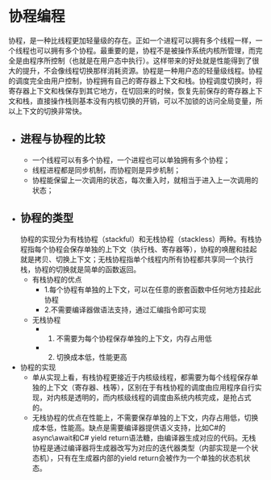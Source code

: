 # 协程编程 
  协程，是一种比线程更加轻量级的存在。正如一个进程可以拥有多个线程一样，一个线程也可以拥有多个协程。最重要的是，协程不是被操作系统内核所管理，而完全是由程序所控制（也就是在用户态中执行）。这样带来的好处就是性能得到了很大的提升，不会像线程切换那样消耗资源。协程是一种用户态的轻量级线程。协程的调度完全由用户控制，协程拥有自己的寄存器上下文和栈。协程调度切换时，将寄存器上下文和栈保存到其它地方，在切回来的时候，恢复先前保存的寄存器上下文和栈，直接操作栈则基本没有内核切换的开销，可以不加锁的访问全局变量，所以上下文的切换非常快。
  + ## 进程与协程的比较
    + 一个线程可以有多个协程，一个进程也可以单独拥有多个协程；
    + 线程进程都是同步机制，而协程则是异步机制；
    + 协程能保留上一次调用的状态，每次重入时，就相当于进入上一次调用的状态；
  + ## 协程的类型
    协程的实现分为有栈协程（stackful）和无栈协程（stackless）两种。有栈协程指每个协程会保存单独的上下文（执行栈、寄存器等），协程的唤醒和挂起就是拷贝、切换上下文；无栈协程指单个线程内所有协程都共享同一个执行栈，协程的切换就是简单的函数返回。
    + 有栈协程的优点
      + 1.每个协程有单独的上下文，可以在任意的嵌套函数中任何地方挂起此协程
      + 2.不需要编译器做语法支持，通过汇编指令即可实现
    + 无栈协程
      + 1. 不需要为每个协程保存单独的上下文，内存占用低
      + 2. 切换成本低，性能更高
  + 协程的实现
    + 单从实现上看，有栈协程更接近于内核级线程，都需要为每个线程保存单独的上下文（寄存器、栈等），区别在于有栈协程的调度由应用程序自行实现，对内核是透明的，而内核级线程的调度由系统内核完成，是抢占式的。
    + 无栈协程的优点在性能上，不需要保存单独的上下文，内存占用低，切换成本低，性能高。缺点是需要编译器提供语义支持，比如C#的async\await和C# yield return语法糖，由编译器生成对应的代码。无栈协程是通过编译器将生成器改写为对应的迭代器类型（内部实现是一个状态机），只有在生成器内部的yield return会被作为一个单独的状态机状态。